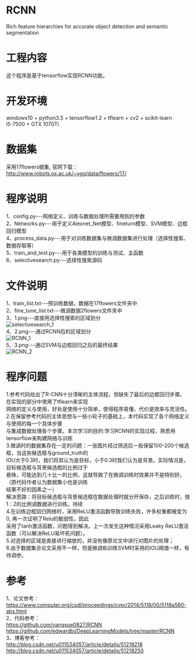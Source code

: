 # RCNN 
Rich feature hierarchies for accurate object detection and semantic segmentation   

# 工程内容
这个程序是基于tensorflow实现RCNN功能。  

# 开发环境  
windows10 + python3.5 + tensorflow1.2 + tflearn + cv2 + scikit-learn   
i5-7500 + GTX 1070Ti   

# 数据集
采用17flowers据集, 官网下载：http://www.robots.ox.ac.uk/~vgg/data/flowers/17/  

# 程序说明   
1、config.py---网络定义、训练与数据处理所需要用到的参数      
2、Networks.py---用于定义Alexnet_Net模型、fineturn模型、SVM模型、边框回归模型   
4、process_data.py---用于对训练数据集与微调数据集进行处理（选择性搜索、数据存取等）    
5、train_and_test.py---用于各类模型的训练与测试、主函数     
6、selectivesearch.py---选择性搜索源码       


# 文件说明   
1、train_list.txt---预训练数据，数据在17flowers文件夹中         
2、fine_tune_list.txt---微调数据2flowers文件夹中       
3、1.png---直接用选择性搜索的区域划分           
   ![selectivesearch_1](result/1.png)                
4、2.png---通过RCNN后的区域划分            
   ![RCNN_1](result/2.png)      
5、3.png---通过SVM与边框回归之后的最终结果        
   ![RCNN_2](result/3.png)    

# 程序问题   
1.参考代码给出了R-CNN十分清晰的主体流程，但缺失了最后的边框回归步骤。在实现的部分中使用了tflearn来实现       
   网络的定义与使用，好处是使用十分简单，使得程序易懂，代价是效率与灵活性。    
2.在保留参考代码的主体思想与一些小轮子的基础上，本代码实现了各个网络定义与使用的每一个具体步骤   
   与集成数据处理各个步骤。本次学习的目的:学习RCNN的实现过程，熟悉用tensorflow来构建网络与训练   
3.微调时的数据集存在一定的问题：一张图片经过筛选后一般保留100-200个候选框，当这些候选框与ground_truth的    
   IOU大于0.3时，我们将其认为是目标，小于0.3时我们认为是背景。实际情况是，目标候选框与背景候选框的比例过于   
   悬殊，可能达到几十比一的比例，这就导致了在微调训练时效果并不是特别好。（原代码作者认为数据集小也是训练    
   结果不好的因素之一）   
   解决思路：将目标候选框与背景候选框在数据处理时就分开保存，之后训练时，按1：2的比例调数据进行训练。待续   
4.在训练边框回归网络时，采用ReLU激活函数导致训练失败，许多权重都被变为0, 再一次证明了Relu的脆弱性。因此    
   采用了tanh激活函数，问题得到解决。上一次发生这种情况采用Leaky ReLU激活函数（可以解决ReLU易坏死问题）。    
5.对选择的区域是直接进行缩放的，并没有像原论文中进行对图片的处理；      
6.由于数据集合论文采用不一样，但是微调和训练SVM时采用的IOU阈值一样，有待调参。    

# 参考   
1、论文参考：        
   https://www.computer.org/csdl/proceedings/cvpr/2014/5118/00/5118a580-abs.html          
2、代码参考：     
   https://github.com/yangxue0827/RCNN     
   https://github.com/edwardbi/DeepLearningModels/tree/master/RCNN          
3、博客参考：       
   http://blog.csdn.net/u011534057/article/details/51218218        
   http://blog.csdn.net/u011534057/article/details/51218250        
  
